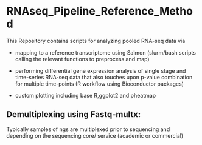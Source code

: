 RNAseq_Pipeline_Reference_Method
================================
This Repository contains scripts for analyzing pooled RNA-seq data via 
- mapping to a reference transcriptome using Salmon (slurm/bash scripts calling the relevant functions to preprocess and map)

- performing differential gene expression analysis of single stage and time-series RNA-seq data that also touches upon p-value combination for multiple time-points (R workflow using Bioconductor packages)

- custom plotting including base R,ggplot2 and pheatmap

Demultiplexing using Fastq-multx:
---------------------------------
Typically samples of ngs are multiplexed prior to sequencing and depending on the sequencing core/ service (academic or commercial)
